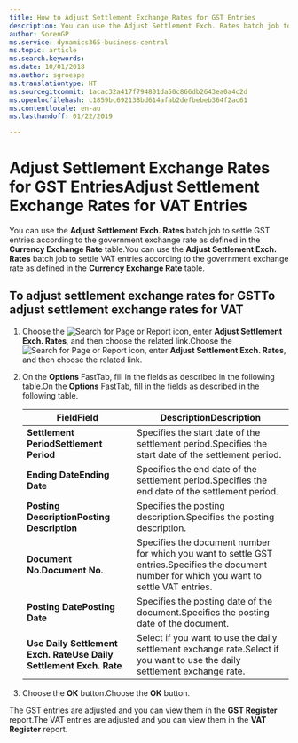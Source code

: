 ```yaml
---
title: How to Adjust Settlement Exchange Rates for GST Entries
description: You can use the Adjust Settlement Exch. Rates batch job to settle GST entries according to the government exchange rate as defined in the **Currency Exchange Rate** table.
author: SorenGP
ms.service: dynamics365-business-central
ms.topic: article
ms.search.keywords: 
ms.date: 10/01/2018
ms.author: sgroespe
ms.translationtype: HT
ms.sourcegitcommit: 1acac32a417f794801da50c866db2643ea0a4c2d
ms.openlocfilehash: c1859bc692138bd614afab2defbebeb364f2ac61
ms.contentlocale: en-au
ms.lasthandoff: 01/22/2019

---
```

# <a name="adjust-settlement-exchange-rates-for-vat-entries"></a><span data-ttu-id="8a926-103">Adjust Settlement Exchange Rates for GST Entries</span><span class="sxs-lookup"><span data-stu-id="8a926-103">Adjust Settlement Exchange Rates for VAT Entries</span></span>
<span data-ttu-id="8a926-104">You can use the **Adjust Settlement Exch. Rates** batch job to settle GST entries according to the government exchange rate as defined in the **Currency Exchange Rate** table.</span><span class="sxs-lookup"><span data-stu-id="8a926-104">You can use the **Adjust Settlement Exch. Rates** batch job to settle VAT entries according to the government exchange rate as defined in the **Currency Exchange Rate** table.</span></span>  

## <a name="to-adjust-settlement-exchange-rates-for-vat"></a><span data-ttu-id="8a926-105">To adjust settlement exchange rates for GST</span><span class="sxs-lookup"><span data-stu-id="8a926-105">To adjust settlement exchange rates for VAT</span></span>  

1.  <span data-ttu-id="8a926-106">Choose the ![Search for Page or Report](../../media/ui-search/search_small.png "Search for Page or Report icon") icon, enter **Adjust Settlement Exch. Rates**, and then choose the related link.</span><span class="sxs-lookup"><span data-stu-id="8a926-106">Choose the ![Search for Page or Report](../../media/ui-search/search_small.png "Search for Page or Report icon") icon, enter **Adjust Settlement Exch. Rates**, and then choose the related link.</span></span>  
2.  <span data-ttu-id="8a926-107">On the **Options** FastTab, fill in the fields as described in the following table.</span><span class="sxs-lookup"><span data-stu-id="8a926-107">On the **Options** FastTab, fill in the fields as described in the following table.</span></span>  

    |<span data-ttu-id="8a926-108">Field</span><span class="sxs-lookup"><span data-stu-id="8a926-108">Field</span></span>|<span data-ttu-id="8a926-109">Description</span><span class="sxs-lookup"><span data-stu-id="8a926-109">Description</span></span>|  
    |---------------------------------|---------------------------------------|  
    |<span data-ttu-id="8a926-110">**Settlement Period**</span><span class="sxs-lookup"><span data-stu-id="8a926-110">**Settlement Period**</span></span>|<span data-ttu-id="8a926-111">Specifies the start date of the settlement period.</span><span class="sxs-lookup"><span data-stu-id="8a926-111">Specifies the start date of the settlement period.</span></span>|  
    |<span data-ttu-id="8a926-112">**Ending Date**</span><span class="sxs-lookup"><span data-stu-id="8a926-112">**Ending Date**</span></span>|<span data-ttu-id="8a926-113">Specifies the end date of the settlement period.</span><span class="sxs-lookup"><span data-stu-id="8a926-113">Specifies the end date of the settlement period.</span></span>|  
    |<span data-ttu-id="8a926-114">**Posting Description**</span><span class="sxs-lookup"><span data-stu-id="8a926-114">**Posting Description**</span></span>|<span data-ttu-id="8a926-115">Specifies the posting description.</span><span class="sxs-lookup"><span data-stu-id="8a926-115">Specifies the posting description.</span></span>|  
    |<span data-ttu-id="8a926-116">**Document No.**</span><span class="sxs-lookup"><span data-stu-id="8a926-116">**Document No.**</span></span>|<span data-ttu-id="8a926-117">Specifies the document number for which you want to settle GST entries.</span><span class="sxs-lookup"><span data-stu-id="8a926-117">Specifies the document number for which you want to settle VAT entries.</span></span>|  
    |<span data-ttu-id="8a926-118">**Posting Date**</span><span class="sxs-lookup"><span data-stu-id="8a926-118">**Posting Date**</span></span>|<span data-ttu-id="8a926-119">Specifies the posting date of the document.</span><span class="sxs-lookup"><span data-stu-id="8a926-119">Specifies the posting date of the document.</span></span>|  
    |<span data-ttu-id="8a926-120">**Use Daily Settlement Exch. Rate**</span><span class="sxs-lookup"><span data-stu-id="8a926-120">**Use Daily Settlement Exch. Rate**</span></span>|<span data-ttu-id="8a926-121">Select if you want to use the daily settlement exchange rate.</span><span class="sxs-lookup"><span data-stu-id="8a926-121">Select if you want to use the daily settlement exchange rate.</span></span>|  

3.  <span data-ttu-id="8a926-122">Choose the **OK** button.</span><span class="sxs-lookup"><span data-stu-id="8a926-122">Choose the **OK** button.</span></span>  

<span data-ttu-id="8a926-123">The GST entries are adjusted and you can view them in the **GST Register** report.</span><span class="sxs-lookup"><span data-stu-id="8a926-123">The VAT entries are adjusted and you can view them in the **VAT Register** report.</span></span>

